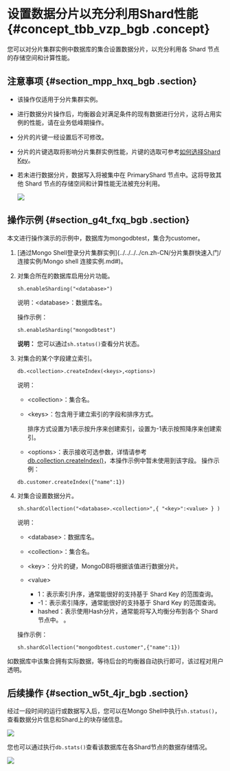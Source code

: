 # 设置数据分片以充分利用Shard性能 {#concept_tbb_vzp_bgb .concept}

您可以对分片集群实例中数据库的集合设置数据分片，以充分利用各 Shard 节点的存储空间和计算性能。

## 注意事项 {#section_mpp_hxq_bgb .section}

-   该操作仅适用于分片集群实例。
-   进行数据分片操作后，均衡器会对满足条件的现有数据进行分片，这将占用实例的性能，请在业务低峰期操作。
-   分片的片键一经设置后不可修改。
-   分片的片键选取将影响分片集群实例性能，片键的选取可参考[如何选择Shard Key](https://help.aliyun.com/document_detail/64561.html#h2--shard-key-3)。
-   若未进行数据分片，数据写入将被集中在 PrimaryShard 节点中。这将导致其他 Shard 节点的存储空间和计算性能无法被充分利用。

    ![](http://static-aliyun-doc.oss-cn-hangzhou.aliyuncs.com/assets/img/78547/154460525233995_zh-CN.png)


## 操作示例 {#section_g4t_fxq_bgb .section}

本文进行操作演示的示例中，数据库为mongodbtest，集合为customer。

1.  [通过Mongo Shell登录分片集群实例](../../../../cn.zh-CN/分片集群快速入门/连接实例/Mongo shell 连接实例.md#)。
2.  对集合所在的数据库启用分片功能。

    ```
    sh.enableSharding("<database>")
    ```

    说明：<database\>：数据库名。

    操作示例：

    ```
    sh.enableSharding("mongodbtest")
    ```

    **说明：** 您可以通过`sh.status()`查看分片状态。

3.  对集合的某个字段建立索引。

    ```
    db.<collection>.createIndex(<keys>,<options>)
    ```

    说明：

    -   <collection\>：集合名。
    -   <keys\>：包含用于建立索引的字段和排序方式。

        排序方式设置为1表示按升序来创建索引，设置为-1表示按照降序来创建索引。

    -   <options\>：表示接收可选参数，详情请参考[db.collection.createIndex\(\)](https://docs.mongodb.com/manual/reference/method/db.collection.createIndex/)，本操作示例中暂未使用到该字段。
    操作示例：

    ```
    db.customer.createIndex({"name":1})
    ```

4.  对集合设置数据分片。

    ```
    sh.shardCollection("<database>.<collection>",{ "<key>":<value> } ) 
    ```

    说明：

    -   <database\>：数据库名。
    -   <collection\>：集合名。
    -   <key\>：分片的键，MongoDB将根据该值进行数据分片。
    -   <value\>

        -   1：表示索引升序，通常能很好的支持基于 Shard Key 的范围查询。
        -   -1：表示索引降序，通常能很好的支持基于 Shard Key 的范围查询。
        -   hashed：表示使用Hash分片，通常能将写入均衡分布到各个 Shard 节点中。
        。

    操作示例：

    ```
    sh.shardCollection("mongodbtest.customer",{"name":1})
    ```


如数据库中该集合拥有实际数据，等待后台的均衡器自动执行即可，该过程对用户透明。

## 后续操作 {#section_w5t_4jr_bgb .section}

经过一段时间的运行或数据写入后，您可以在Mongo Shell中执行`sh.status()`，查看数据分片信息和Shard上的块存储信息。

![](http://static-aliyun-doc.oss-cn-hangzhou.aliyuncs.com/assets/img/78547/154460525234049_zh-CN.png)

您也可以通过执行`db.stats()`查看该数据库在各Shard节点的数据存储情况。

![](http://static-aliyun-doc.oss-cn-hangzhou.aliyuncs.com/assets/img/78547/154460525233949_zh-CN.png)

